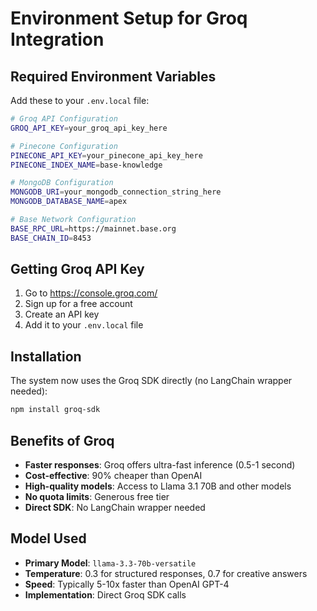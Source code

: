 # Environment Setup for Groq Integration

## Required Environment Variables

Add these to your `.env.local` file:

```bash
# Groq API Configuration
GROQ_API_KEY=your_groq_api_key_here

# Pinecone Configuration  
PINECONE_API_KEY=your_pinecone_api_key_here
PINECONE_INDEX_NAME=base-knowledge

# MongoDB Configuration
MONGODB_URI=your_mongodb_connection_string_here
MONGODB_DATABASE_NAME=apex

# Base Network Configuration
BASE_RPC_URL=https://mainnet.base.org
BASE_CHAIN_ID=8453
```

## Getting Groq API Key

1. Go to https://console.groq.com/
2. Sign up for a free account
3. Create an API key
4. Add it to your `.env.local` file

## Installation

The system now uses the Groq SDK directly (no LangChain wrapper needed):

```bash
npm install groq-sdk
```

## Benefits of Groq

- **Faster responses**: Groq offers ultra-fast inference (0.5-1 second)
- **Cost-effective**: 90% cheaper than OpenAI
- **High-quality models**: Access to Llama 3.1 70B and other models
- **No quota limits**: Generous free tier
- **Direct SDK**: No LangChain wrapper needed

## Model Used

- **Primary Model**: `llama-3.3-70b-versatile`
- **Temperature**: 0.3 for structured responses, 0.7 for creative answers
- **Speed**: Typically 5-10x faster than OpenAI GPT-4
- **Implementation**: Direct Groq SDK calls
